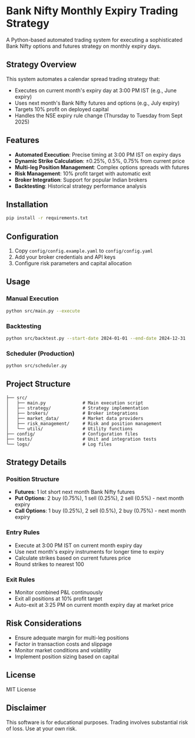 # Bank Nifty Monthly Expiry Trading Strategy

A Python-based automated trading system for executing a sophisticated Bank Nifty options and futures strategy on monthly expiry days.

## Strategy Overview

This system automates a calendar spread trading strategy that:
- Executes on current month's expiry day at 3:00 PM IST (e.g., June expiry)
- Uses next month's Bank Nifty futures and options (e.g., July expiry)
- Targets 10% profit on deployed capital
- Handles the NSE expiry rule change (Thursday to Tuesday from Sept 2025)

## Features

- **Automated Execution**: Precise timing at 3:00 PM IST on expiry days
- **Dynamic Strike Calculation**: ±0.25%, 0.5%, 0.75% from current price
- **Multi-leg Position Management**: Complex options spreads with futures
- **Risk Management**: 10% profit target with automatic exit
- **Broker Integration**: Support for popular Indian brokers
- **Backtesting**: Historical strategy performance analysis

## Installation

```bash
pip install -r requirements.txt
```

## Configuration

1. Copy `config/config.example.yaml` to `config/config.yaml`
2. Add your broker credentials and API keys
3. Configure risk parameters and capital allocation

## Usage

### Manual Execution
```bash
python src/main.py --execute
```

### Backtesting
```bash
python src/backtest.py --start-date 2024-01-01 --end-date 2024-12-31
```

### Scheduler (Production)
```bash
python src/scheduler.py
```

## Project Structure

```
├── src/
│   ├── main.py              # Main execution script
│   ├── strategy/            # Strategy implementation
│   ├── brokers/             # Broker integrations
│   ├── market_data/         # Market data providers
│   ├── risk_management/     # Risk and position management
│   └── utils/               # Utility functions
├── config/                  # Configuration files
├── tests/                   # Unit and integration tests
└── logs/                    # Log files
```

## Strategy Details

### Position Structure
- **Futures**: 1 lot short next month Bank Nifty futures
- **Put Options**: 2 buy (0.75%), 1 sell (0.25%), 2 sell (0.5%) - next month expiry
- **Call Options**: 1 buy (0.25%), 2 sell (0.5%), 2 buy (0.75%) - next month expiry

### Entry Rules
- Execute at 3:00 PM IST on current month expiry day
- Use next month's expiry instruments for longer time to expiry
- Calculate strikes based on current futures price
- Round strikes to nearest 100

### Exit Rules
- Monitor combined P&L continuously
- Exit all positions at 10% profit target
- Auto-exit at 3:25 PM on current month expiry day at market price

## Risk Considerations

- Ensure adequate margin for multi-leg positions
- Factor in transaction costs and slippage
- Monitor market conditions and volatility
- Implement position sizing based on capital

## License

MIT License

## Disclaimer

This software is for educational purposes. Trading involves substantial risk of loss. Use at your own risk.
